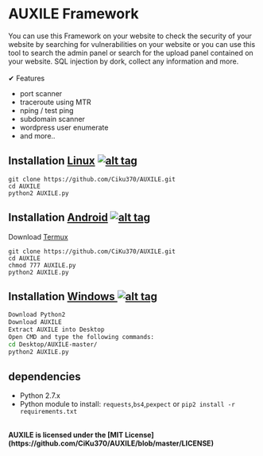 <h1>AUXILE Framework </h1>

You can use this Framework on your website to check the security of your website by searching for vulnerabilities on your website or you can use this tool to search the admin panel or search for the upload panel contained on your website. SQL injection by dork, collect any information and more.<br><br>
✔ Features<br>
* port scanner<br>
* traceroute using MTR<br>
* nping / test ping<br>
* subdomain scanner<br>
* wordpress user enumerate<br>
* and more..
 

## Installation [Linux](https://wikipedia.org/wiki/Linux) [![alt tag](http://icons.iconarchive.com/icons/dakirby309/simply-styled/32/OS-Linux-icon.png)](https://fr.wikipedia.org/wiki/Linux)
```
git clone https://github.com/Ciku370/AUXILE.git
cd AUXILE
python2 AUXILE.py
```
## Installation [Android](https://wikipedia.org/wiki/Android) [![alt tag](https://cdn1.iconfinder.com/data/icons/logotypes/32/android-32.png)](https://fr.wikipedia.org/wiki/Android)
 
Download [Termux](https://play.google.com/store/apps/details?id=com.termux)
```
git clone https://github.com/CiKu370/AUXILE.git
cd AUXILE
chmod 777 AUXILE.py
python2 AUXILE.py
```

 
## Installation [Windows ](https://wikipedia.org/wiki/Microsoft_Windows)[![alt tag](http://icons.iconarchive.com/icons/tatice/cristal-intense/32/Windows-icon.png)](https://fr.wikipedia.org/wiki/Microsoft_Windows)
```bash
Download Python2
Download AUXILE
Extract AUXILE into Desktop
Open CMD and type the following commands:
cd Desktop/AUXILE-master/
python2 AUXILE.py
```
## dependencies
* Python 2.7.x
* Python module to install: `requests`,`bs4`,`pexpect` or `pip2 install -r requirements.txt`
<br>
<b>AUXILE is licensed under the [MIT License](https://github.com/CiKu370/AUXILE/blob/master/LICENSE)
